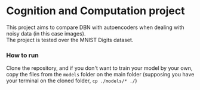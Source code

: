 # Cognition and Computation project
This project aims to compare DBN with autoencoders when dealing with noisy data (in this case images).  
The project is tested over the MNIST Digits dataset.

### How to run
Clone the repository, and if you don't want to train your model by your own, copy the files from the `models` folder on the main folder (supposing you have your terminal on the cloned folder, `cp ./models/* ./`)

